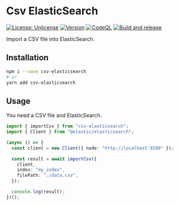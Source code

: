 # Csv ElasticSearch

[![License: Unlicense](https://img.shields.io/badge/license-Unlicense-yellow.svg)](http://unlicense.org/)
[![Version](https://img.shields.io/npm/v/csv-elasticsearch.svg)](https://npmjs.org/package/csv-elasticsearch)
[![CodeQL](https://github.com/rap2hpoutre/csv-elasticsearch/workflows/CodeQL/badge.svg)](https://github.com/rap2hpoutre/csv-elasticsearch-dataset/actions?query=codeql-analysis "Code quality workflow status")
[![Build and release](https://github.com/rap2hpoutre/csv-elasticsearch/actions/workflows/release.yml/badge.svg)](https://github.com/rap2hpoutre/csv-elasticsearch-dataset/actions?query=release)

Import a CSV file into ElasticSearch.

## Installation

```sh
npm i --save csv-elasticsearch
# or
yarn add csv-elasticsearch
```

## Usage

You need a CSV file and ElasticSearch.

```ts
import { importCsv } from "csv-elasticsearch";
import { Client } from "@elastic/elasticsearch";

(async () => {
  const client = new Client({ node: "http://localhost:9200" });

  const result = await importCsv({
    client,
    index: "my_index",
    filePath: "./data.csv",
  });

  console.log(result);
})();
```
